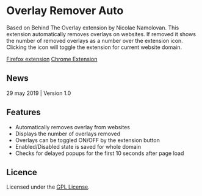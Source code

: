# Overlay Remover Auto

Based on Behind The Overlay extension by Nicolae Namolovan.
This extension automatically removes overlays on websites.
If removed it shows the number of removed overlays as a number over the extension icon.
Clicking the icon will toggle the extension for current website domain.

[Firefox extension](https://addons.mozilla.org/en-us/firefox/addon/)
[Chrome Extension](https://chrome.google.com/webstore/detail/)

## News

29 may 2019 | Version 1.0

## Features

* Automatically removes overlay from websites
* Displays the number of overlays removed
* Overlays can be toggled ON/OFF by the extension button
* Enabled/Disabled state is saved for whole domain
* Checks for delayed popups for the first 10 seconds after page load

## Licence
Licensed under the [GPL License](https://www.gnu.org/licenses/gpl-3.0.en.html).
